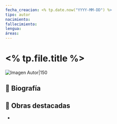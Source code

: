 ```yaml
---
fecha_creacion: <% tp.date.now("YYYY-MM-DD") %>
tipo: autor
nacimiento: 
fallecimiento: 
lengua: 
áreas: 
---
```


# <% tp.file.title %>

![Imagen Autor|150]()


## 💭 Biografía



## 📔 Obras destacadas

- 

